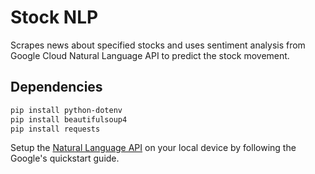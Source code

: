 
# Stock NLP

Scrapes news about specified stocks and uses sentiment analysis from Google Cloud Natural Language API to predict the stock movement.  

## Dependencies

```bash
pip install python-dotenv
pip install beautifulsoup4
pip install requests
```

Setup the [Natural Language API](https://cloud.google.com/natural-language/docs/setup) on your local device by following the Google's quickstart guide.
